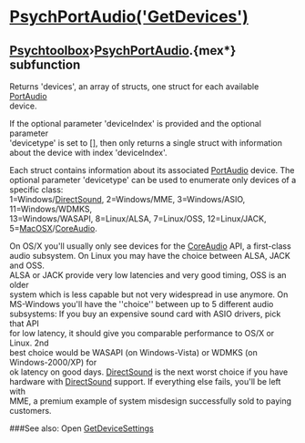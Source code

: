 # [PsychPortAudio('GetDevices')](PsychPortAudio-GetDevices) 
## [Psychtoolbox](Pyschtoolbox)&#8250;[PsychPortAudio](PsychPortAudio).{mex*} subfunction


Returns 'devices', an array of structs, one struct for each available [PortAudio](PortAudio)  
device.  
  
If the optional parameter 'deviceIndex' is provided and the optional parameter  
'devicetype' is set to [], then only returns a single struct with information  
about the device with index 'deviceIndex'.  
  
Each struct contains information about its associated [PortAudio](PortAudio) device. The  
optional parameter 'devicetype' can be used to enumerate only devices of a  
specific class:   
1=Windows/[DirectSound](DirectSound), 2=Windows/MME, 3=Windows/ASIO, 11=Windows/WDMKS,  
13=Windows/WASAPI, 8=Linux/ALSA, 7=Linux/OSS, 12=Linux/JACK, 5=[MacOSX](MacOSX)/[CoreAudio](CoreAudio).  
  
On OS/X you'll usually only see devices for the [CoreAudio](CoreAudio) API, a first-class  
audio subsystem. On Linux you may have the choice between ALSA, JACK and OSS.  
ALSA or JACK provide very low latencies and very good timing, OSS is an older  
system which is less capable but not very widespread in use anymore. On  
MS-Windows you'll have the ''choice'' between up to 5 different audio  
subsystems: If you buy an expensive sound card with ASIO drivers, pick that API  
for low latency, it should give you comparable performance to OS/X or Linux. 2nd  
best choice would be WASAPI (on Windows-Vista) or WDMKS (on Windows-2000/XP) for  
ok latency on good days. [DirectSound](DirectSound) is the next worst choice if you have  
hardware with [DirectSound](DirectSound) support. If everything else fails, you'll be left with  
MME, a premium example of system misdesign successfully sold to paying  
customers.  


###See also:
Open [GetDeviceSettings](PsychPortAudio-GetDeviceSettings) 
